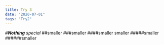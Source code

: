 ```yaml
---
title: Try 3
date: "2020-07-01"
tags: "Try2"
---
```


#**_Nothing_** _special_
##smaller
###smaller
####smaller
smaller
#####smaller
######smaller
<br />
<br />
